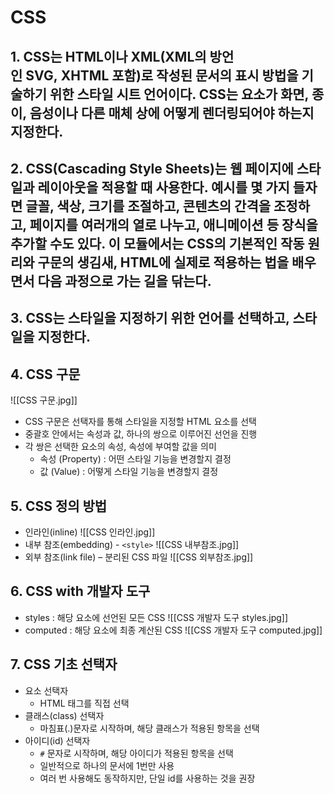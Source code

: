 # CSS
## 1. CSS는 HTML이나 XML(XML의 방언인 SVG, XHTML 포함)로 작성된 문서의 표시 방법을 기술하기 위한 스타일 시트 언어이다. CSS는 요소가 화면, 종이, 음성이나 다른 매체 상에 어떻게 렌더링되어야 하는지 지정한다.
## 2. CSS(Cascading Style Sheets)는 웹 페이지에 스타일과 레이아웃을 적용할 때 사용한다. 예시를 몇 가지 들자면 글꼴, 색상, 크기를 조절하고, 콘텐츠의 간격을 조정하고, 페이지를 여러개의 열로 나누고, 애니메이션 등 장식을 추가할 수도 있다. 이 모듈에서는 CSS의 기본적인 작동 원리와 구문의 생김새, HTML에 실제로 적용하는 법을 배우면서 다음 과정으로 가는 길을 닦는다.
## 3. CSS는 스타일을 지정하기 위한 언어를 선택하고, 스타일을 지정한다.
## 4. CSS 구문
![[CSS 구문.jpg]]
- CSS 구문은 선택자를 통해 스타일을 지정할 HTML 요소를 선택
- 중괄호 안에서는 속성과 값, 하나의 쌍으로 이루어진 선언을 진행
- 각 쌍은 선택한 요소의 속성, 속성에 부여할 값을 의미
	- 속성 (Property) : 어떤 스타일 기능을 변경할지 결정
	- 값 (Value) : 어떻게 스타일 기능을 변경할지 결정

## 5. CSS 정의 방법
- 인라인(inline)
![[CSS 인라인.jpg]]
- 내부 참조(embedding) - `<style>`
![[CSS 내부참조.jpg]]
- 외부 참조(link file) – 분리된 CSS 파일
![[CSS 외부참조.jpg]]
## 6. CSS with 개발자 도구
- styles : 해당 요소에 선언된 모든 CSS
![[CSS 개발자 도구 styles.jpg]]
- computed : 해당 요소에 최종 계산된 CSS
![[CSS 개발자 도구 computed.jpg]]
## 7. CSS 기초 선택자
- 요소 선택자
	- HTML 태그를 직접 선택
- 클래스(class) 선택자
	- 마침표(.)문자로 시작하며, 해당 클래스가 적용된 항목을 선택
- 아이디(id) 선택자
	- `#` 문자로 시작하며, 해당 아이디가 적용된 항목을 선택
	- 일반적으로 하나의 문서에 1번만 사용
	- 여러 번 사용해도 동작하지만, 단일 id를 사용하는 것을 권장
